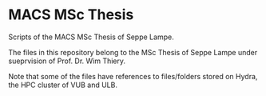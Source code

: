# MACS MSc Thesis
Scripts of the MACS MSc Thesis of Seppe Lampe.

The files in this repository belong to the MSc Thesis of Seppe Lampe under sueprvision of Prof. Dr. Wim Thiery.

Note that some of the files have references to files/folders stored on Hydra, the HPC cluster of VUB and ULB.
